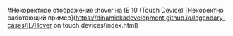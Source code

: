 ﻿#Некоректное отображение :hover на IE 10 (Touch Device)
[Некоректно работающий пример](https://dinamickadevelopment.github.io/legendary-cases/IE/Hover on touch devices/index.html)
